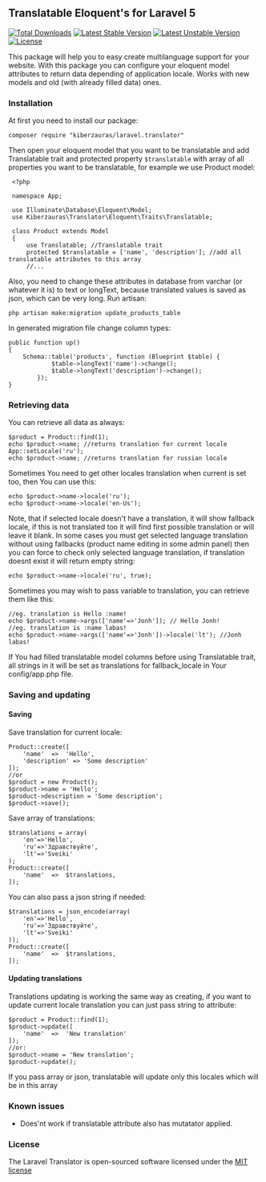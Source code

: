 ## Translatable Eloquent's for Laravel 5

[![Total Downloads](https://poser.pugx.org/kiberzauras/laravel.translator/d/total.svg)](https://packagist.org/packages/kiberzauras/laravel.translator)
[![Latest Stable Version](https://poser.pugx.org/kiberzauras/laravel.translator/v/stable.svg)](https://packagist.org/packages/kiberzauras/laravel.translator)
[![Latest Unstable Version](https://poser.pugx.org/kiberzauras/laravel.translator/v/unstable.svg)](https://packagist.org/packages/kiberzauras/laravel.translator)
[![License](https://poser.pugx.org/kiberzauras/laravel.translator/license.svg)](https://github.com/kiberzauras/laravel.translator/blob/master/LICENSE.md)

This package will help you to easy create multilanguage support for your website. 
With this package you can configure your eloquent model attributes to return data depending of application locale.
Works with new models and old (with already filled data) ones.

### Installation

At first you need to install our package:

    composer require "kiberzauras/laravel.translator"

Then open your eloquent model that you want to be translatable and add Translatable trait
 and protected property `$translatable` with array of all properties you want to be translatable,
for example we use Product model:

     <?php
     
     namespace App;
     
     use Illuminate\Database\Eloquent\Model;
     use Kiberzauras\Translator\Eloquent\Traits\Translatable;
     
     class Product extends Model
     {
         use Translatable; //Translatable trait
         protected $translatable = ['name', 'description']; //add all translatable attributes to this array
         //...


Also, you need to change these attributes in database from varchar (or whatever it is) to text or longText, because 
translated values is saved as json, which can be very long. 
Run artisan:

    php artisan make:migration update_products_table

In generated migration file change column types:

    public function up()
    {
        Schema::table('products', function (Blueprint $table) {
                $table->longText('name')->change();
                $table->longText('description')->change();
            });
    }

### Retrieving data
 
 You can retrieve all data as always:

    $product = Product::find(1);
    echo $product->name; //returns translation for current locale
    App::setLocale('ru');
    echo $product->name; //returns translation for russian locale

Sometimes You need to get other locales translation when current is set too, then You can use this:

    echo $product->name->locale('ru');
    echo $product->name->locale('en-Us');
    
 Note, that if selected locale doesn't have a translation, it will show fallback locale, if this is not translated too 
 it will find first possible translation or will leave it blank.
 In some cases you must get selected language translation without using fallbacks (product name editing in some admin panel)
 then you can force to check only selected language translation, if translation doesnt exist it will return empty string:
 
    echo $product->name->locale('ru', true);
    
 Sometimes you may wish to pass variable to translation, you can retrieve them like this:
 
    //eg. translation is Hello :name!
    echo $product->name->args(['name'=>'Jonh']); // Hello Jonh!
    //eg. translation is :name labas!
    echo $product->name->args(['name'=>'Jonh'])->locale('lt'); //Jonh labas!
    
If You had filled translatable model columns before using Translatable trait, all strings in it will be set as translations
 for fallback_locale in Your config/app.php file.
 
### Saving and updating

#### Saving

Save translation for current locale:

    Product::create([
        'name'  =>  'Hello',
        'description' => 'Some description'
    ]);
    //or
    $product = new Product();
    $product->name = 'Hello';
    $product->description = 'Some description';
    $product->save();

Save array of translations: 

    $translations = array(
        'en'=>'Hello',
        'ru'=>'Здравствуйте',
        'lt'=>'Sveiki'
    );
    Product::create([
        'name'  =>  $translations,
    ]);
    
You can also pass a json string if needed:

    $translations = json_encode(array(
        'en'=>'Hello',
        'ru'=>'Здравствуйте',
        'lt'=>'Sveiki'
    ));
    Product::create([
        'name'  =>  $translations,
    ]);

#### Updating translations

Translations updating is working the same way as creating, if you want to update current locale translation you can just pass string to attribute:

    $product = Product::find(1);
    $product->update([
        'name'  =>  'New translation'
    ]);
    //or:
    $product->name = 'New translation';
    $product->update();
    
 If you pass array or json, translatable will update only this locales which will be in this array
 
 
### Known issues

- Does'nt work if translatable attribute also has mutatator applied.

### License

The Laravel Translator is open-sourced software licensed under the [MIT license](http://opensource.org/licenses/MIT)
